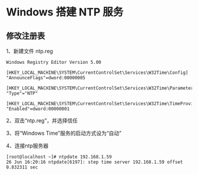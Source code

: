 # Windows 搭建 NTP 服务

## 修改注册表

1、新建文件 ntp.reg

	Windows Registry Editor Version 5.00
	
	[HKEY_LOCAL_MACHINE\SYSTEM\CurrentControlSet\Services\W32Time\Config]
	"AnnounceFlags"=dword:00000005
	
	[HKEY_LOCAL_MACHINE\SYSTEM\CurrentControlSet\Services\W32Time\Parameters]
	"Type"="NTP"
	
	[HKEY_LOCAL_MACHINE\SYSTEM\CurrentControlSet\Services\W32Time\TimeProviders\NtpServer]
	"Enabled"=dword:00000001

2、双击“ntp.reg”，并选择信任

3、将“Windows Time”服务的启动方式设为“自动”

4、连接ntp服务器

	[root@localhost ~]# ntpdate 192.168.1.59
	26 Jun 16:20:16 ntpdate[6197]: step time server 192.168.1.59 offset 0.832311 sec
